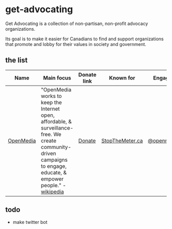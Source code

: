# get-advocating

Get Advocating is a collection of non-partisan, non-profit advocacy organizations.

Its goal is to make it easier for Canadians to find and support organizations that promote and lobby for their values in society and government.

## the list

Name | Main focus | Donate link | Known for | Engages on
---- | ---------- | ----------- | --------- | ----------
[OpenMedia](https://openmedia.org/) | "OpenMedia works to keep the Internet open, affordable, & surveillance-free. We create community-driven campaigns to engage, educate, & empower people." - [wikipedia](https://en.wikipedia.org/wiki/OpenMedia.ca) | [Donate](https://act.openmedia.org/donate) | [StopTheMeter.ca](https://openmedia.org/en/ca/look-back-our-stop-meter-campaign) | [@openmediaorg](https://twitter.com/openmediaorg)

## todo

* make twitter bot
